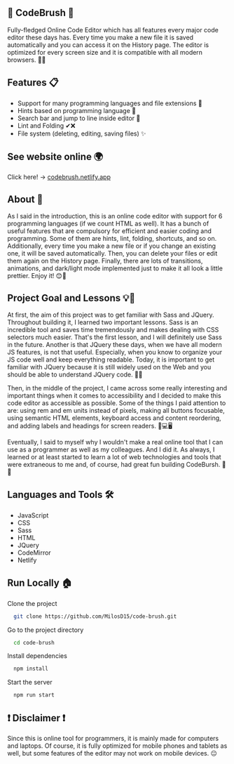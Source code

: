 
## 💎 CodeBrush 💎

Fully-fledged Online Code Editor which has all features every major code editor these 
days has. Every time you make a new file it is saved automatically and you can access 
it on the History page. The editor is optimized for every screen size and it is compatible 
with all modern browsers. 🤩💯

## Features 📋

- Support for many programming languages and file extensions 🌟
- Hints based on programming language 🤝
- Search bar and jump to line inside editor 🙌
- Lint and Folding ✔❌
- File system (deleting, editing, saving files) ✨

## See website online 🌍

Click here! -> [codebrush.netlify.app](https://codebrush.netlify.app/)

## About 🚀

As I said in the introduction, this is an online code editor with support 
for 6 programming languages (if we count HTML as well). It has a bunch of 
useful features that are compulsory for efficient and easier coding and 
programming. Some of them are hints, lint, folding, shortcuts, and so on. 
Additionally, every time you make a new file or if you change an existing 
one, it will be saved automatically. Then, you can delete your files or 
edit them again on the History page. Finally, there are lots of transitions, 
animations, and dark/light mode implemented just to make it all look a little 
prettier. Enjoy it! 😊🤗

## Project Goal and Lessons 💡🏁

At first, the aim of this project was to get familiar with Sass and JQuery. 
Throughout building it, I learned two important lessons. Sass is an incredible 
tool and saves time tremendously and makes dealing with CSS selectors much easier. 
That's the first lesson, and I will definitely use Sass in the future. Another is 
that JQuery these days, when we have all modern JS features, is not that useful. 
Especially, when you know to organize your JS code well and keep everything readable. 
Today, it is important to get familiar with JQuery because it is still widely used 
on the Web and you should be able to understand JQuery code. 🧠😉

Then, in the middle of the project, I came across some really interesting and 
important things when it comes to accessibility and I decided to make this code 
editor as accessible as possible. Some of the things I paid attention to are: 
using rem and em units instead of pixels, making all buttons focusable, using 
semantic HTML elements, keyboard access and content reordering, and adding labels 
and headings for screen readers. 📱💻🖥

Eventually, I said to myself why I wouldn't make a real online tool that I can 
use as a programmer as well as my colleagues. And I did it. As always, I learned 
or at least started to learn a lot of web technologies and tools that were 
extraneous to me and, of course, had great fun building CodeBursh. 💫💎

## Languages and Tools 🛠

- JavaScript
- CSS
- Sass
- HTML
- JQuery
- CodeMirror
- Netlify

## Run Locally 🏠

Clone the project

```bash
  git clone https://github.com/MilosD15/code-brush.git
```

Go to the project directory

```bash
  cd code-brush
```

Install dependencies

```bash
  npm install
```

Start the server

```bash
  npm run start
```

## ❗ Disclaimer ❗

Since this is online tool for programmers, it is mainly made for computers and 
laptops. Of course, it is fully optimized for mobile phones and tablets as 
well, but some features of the editor may not work on mobile devices. 😐